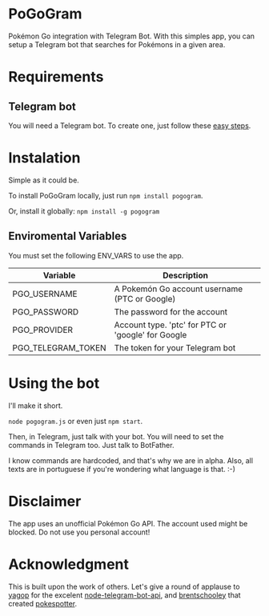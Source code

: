 # PoGoGram
Pokémon Go integration with Telegram Bot. With this simples app, you can setup a Telegram bot that searches for Pokémons in a given area.

# Requirements
## Telegram bot
You will need a Telegram bot. To create one, just follow these [easy steps](https://core.telegram.org/bots).

# Instalation
Simple as it could be.

To install PoGoGram locally, just run `npm install pogogram`.

Or, install it globally: `npm install -g pogogram`

## Enviromental Variables
You must set the following ENV_VARS to use the app.

| Variable | Description |
| -------- | ------- |
| PGO_USERNAME | A Pokemón Go account username (PTC or Google) |
| PGO_PASSWORD | The password for the account |
| PGO_PROVIDER | Account type. 'ptc' for PTC or 'google' for Google |
| PGO_TELEGRAM_TOKEN | The token for your Telegram bot |

# Using the bot
I'll make it short.

`node pogogram.js` or even just `npm start`.

Then, in Telegram, just talk with your bot. You will need to set the commands in Telegram too. Just talk to BotFather.

I know commands are hardcoded, and that's why we are in alpha. Also, all texts are in portuguese if you're wondering what language is that. :-)

# Disclaimer
The app uses an unofficial Pokémon Go API. The account used might be blocked. Do not use you personal account!

# Acknowledgment
This is built upon the work of others. Let's give a round of applause to [yagop](https://github.com/yagop) for the excelent [node-telegram-bot-api](https://github.com/yagop/node-telegram-bot-api), and [brentschooley](https://github.com/brentschooley) that created [pokespotter](https://github.com/brentschooley/pokespotter).
